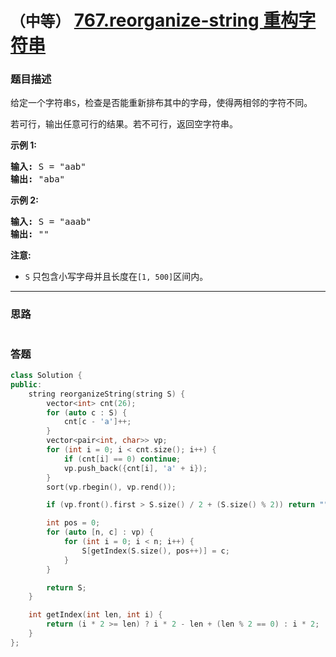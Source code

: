 # `（中等）` [767.reorganize-string 重构字符串](https://leetcode-cn.com/problems/reorganize-string/)

### 题目描述
<p>给定一个字符串<code>S</code>，检查是否能重新排布其中的字母，使得两相邻的字符不同。</p>

<p>若可行，输出任意可行的结果。若不可行，返回空字符串。</p>

<p><strong>示例&nbsp;1:</strong></p>

<pre><strong>输入:</strong> S = "aab"
<strong>输出:</strong> "aba"
</pre>

<p><strong>示例 2:</strong></p>

<pre><strong>输入:</strong> S = "aaab"
<strong>输出:</strong> ""
</pre>

<p><strong>注意:</strong></p>

<ul>
	<li><code>S</code> 只包含小写字母并且长度在<code>[1, 500]</code>区间内。</li>
</ul>


---
### 思路
```
```



### 答题
``` C++
class Solution {
public:
    string reorganizeString(string S) {
        vector<int> cnt(26);
        for (auto c : S) {
            cnt[c - 'a']++;
        }
        vector<pair<int, char>> vp;
        for (int i = 0; i < cnt.size(); i++) {
            if (cnt[i] == 0) continue;
            vp.push_back({cnt[i], 'a' + i});
        }
        sort(vp.rbegin(), vp.rend());

        if (vp.front().first > S.size() / 2 + (S.size() % 2)) return "";

        int pos = 0;
        for (auto [n, c] : vp) {
            for (int i = 0; i < n; i++) {
                S[getIndex(S.size(), pos++)] = c;
            }
        }

        return S;
    }

    int getIndex(int len, int i) {
        return (i * 2 >= len) ? i * 2 - len + (len % 2 == 0) : i * 2;
    }
};
```




